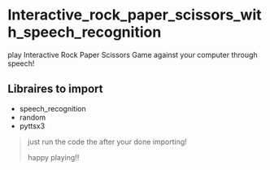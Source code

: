 # Interactive_rock_paper_scissors_with_speech_recognition
play Interactive Rock Paper Scissors Game against your computer through speech!



## Libraires to import
- speech_recognition
- random
- pyttsx3
> just run the code the after your done importing!
> 
> happy playing!!
